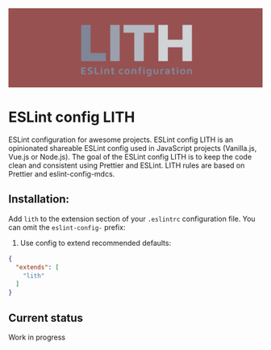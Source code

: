 <img alt="LITH" src="/docs/eslint-config-lith.jpg">  

# ESLint config LITH  
ESLint configuration for awesome projects. ESLint config LITH is an opinionated shareable ESLint config used in JavaScript projects (Vanilla.js, Vue.js or Node.js). The goal of the ESLint config LITH is to keep the code clean and consistent using Prettier and ESLint. LITH rules are based on Prettier and eslint-config-mdcs.  

## Installation:

Add `lith` to the extension section of your `.eslintrc` configuration file. You can omit the `eslint-config-` prefix:

1. Use config to extend recommended defaults:  

```json
{
  "extends": [
    "lith"
  ]
}
```

## Current status  
Work in progress

